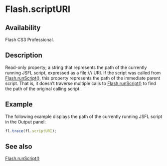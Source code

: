 # Flash.scriptURI

## Availability

Flash CS3 Professional.

## Description

Read-only property; a string that represents the path of the currently running JSFL script, expressed as a file:/// URI. If the script was called from [Flash.runScript()](../Flash_object/Flash62.md), this property represents the path of the immediate parent script. That is, it doesn’t traverse multiple calls to [Flash.runScript()](../Flash_object/Flash62.md) to find the path of the original calling script.

## Example

The following example displays the path of the currently running JSFL script in the Output panel:

```javascript
fl.trace(fl.scriptURI);
```

## See also

[Flash.runScript()](../Flash_object/Flash62.md)
